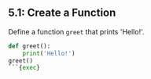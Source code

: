 ## 5.1: Create a Function

Define a function `greet` that prints 'Hello!'.

```python
def greet():
    print('Hello!')
greet()
```{exec}
